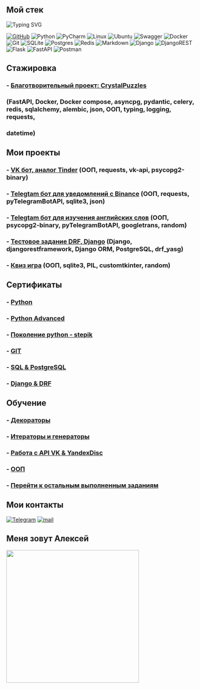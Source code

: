 ## Мой стек

![Typing SVG](https://readme-typing-svg.herokuapp.com?font=Fira+Code&pause=1000&width=435&lines=I`m+a+Python+Backend-developer)

[![GitHub](https://img.shields.io/badge/github-%23121011.svg?style=for-the-badge&logo=github&logoColor=white)](https://github.com/PbD49?tab=repositories)
![Python](https://img.shields.io/badge/python-3670A0?style=for-the-badge&logo=python&logoColor=ffdd54)
![PyCharm](https://img.shields.io/badge/pycharm-143?style=for-the-badge&logo=pycharm&logoColor=black&color=black&labelColor=green)
![Linux](https://img.shields.io/badge/Linux-FCC624?style=for-the-badge&logo=linux&logoColor=black)
![Ubuntu](https://img.shields.io/badge/Ubuntu-E95420?style=for-the-badge&logo=ubuntu&logoColor=white)
![Swagger](https://img.shields.io/badge/-Swagger-%23Clojure?style=for-the-badge&logo=swagger&logoColor=white)
![Docker](https://img.shields.io/badge/docker-%230db7ed.svg?style=for-the-badge&logo=docker&logoColor=white)
![Git](https://img.shields.io/badge/git-%23F05033.svg?style=for-the-badge&logo=git&logoColor=white)
![SQLite](https://img.shields.io/badge/sqlite-%2307405e.svg?style=for-the-badge&logo=sqlite&logoColor=white)
![Postgres](https://img.shields.io/badge/postgres-%23316192.svg?style=for-the-badge&logo=postgresql&logoColor=white)
![Redis](https://img.shields.io/badge/redis-%23DD0031.svg?style=for-the-badge&logo=redis&logoColor=white)
![Markdown](https://img.shields.io/badge/markdown-%23000000.svg?style=for-the-badge&logo=markdown&logoColor=white)
![Django](https://img.shields.io/badge/django-%23092E20.svg?style=for-the-badge&logo=django&logoColor=white)
![DjangoREST](https://img.shields.io/badge/DJANGO-REST-ff1709?style=for-the-badge&logo=django&logoColor=white&color=ff1709&labelColor=gray)
![Flask](https://img.shields.io/badge/flask-%23000.svg?style=for-the-badge&logo=flask&logoColor=white)
![FastAPI](https://img.shields.io/badge/FastAPI-005571?style=for-the-badge&logo=fastapi)
![Postman](https://img.shields.io/badge/Postman-FF6C37?style=for-the-badge&logo=postman&logoColor=white)

## Стажировка
### - [Благотворительный проект: CrystalPuzzles](https://github.com/PbD49/CrystalPuzzles)

 ### (FastAPI, Docker, Docker compose, asyncpg, pydantic, celery, redis, sqlalchemy, alembic, json, ООП, typing, logging, requests, 
 ### datetime)

## Мои проекты
### - [VK бот, аналог Tinder](https://github.com/PbD49/vkinder_bot_coursework) (ООП, requests, vk-api, psycopg2-binary)
### - [Telegtam бот для уведомлений c Binance](https://github.com/PbD49/telegram_bot_binance_for_notification) (ООП, requests, pyTelegramBotAPI, sqlite3, json)
### - [Telegtam бот для изучения английских слов](https://github.com/PbD49/home_task_tg_bot_english_card) (ООП, psycopg2-binary, pyTelegramBotAPI, googletrans, random)
### - [Тестовое задание DRF, Django](https://github.com/PbD49/task_for_realisation_api) (Django, djangorestframework, Django ORM, PostgreSQL, drf_yasg)
### - [Квиз игра](https://github.com/PbD49/quiz_game_project) (ООП, sqlite3, PIL, customtkinter, random)

## Сертификаты
### - [Python](./certificate/python.pdf)
### - [Python Advanced](./certificate/python-advanced.pdf)
### - [Поколение python - stepik](./certificate/stepik-python.pdf)
### - [GIT](./certificate/git.pdf)
### - [SQL & PostgreSQL](./certificate/postgresql.pdf)

[//]: # (### - [Python в web-разработке]&#40;./certificate/web-develop.pdf&#41;)
### - [Django & DRF](./certificate/django-drf.pdf)

## Обучение
### - [Декораторы](https://github.com/PbD49/home_task_decorators)
### - [Итераторы и генераторы](https://github.com/PbD49/home_task_iterators_generators)
### - [Работа с API VK & YandexDisc](https://github.com/PbD49/home_task_api_vk)
### - [ООП](https://github.com/PbD49/home_task_oop)
### - [Перейти к остальным выполненным заданиям](https://github.com/PbD49?page=2&tab=repositories)

## Мои контакты
[![Telegram](https://img.shields.io/badge/Telegram-2CA5E0?style=for-the-badge&logo=telegram&logoColor=white)](https://t.me/PbD49)
[![mail](https://img.shields.io/badge/mail-D14836?style=for-the-badge&logo=gmail&logoColor=white)](mailto:bezfamilii49@mail.ru)

## Меня зовут Алексей
<img src="https://i.giphy.com/media/v1.Y2lkPTc5MGI3NjExdDlvcTczMTduNDFmamRkdmFid2J6eGd0bTk1bTZyazhxcmtrYzk1OCZlcD12MV9pbnRlcm5hbF9naWZfYnlfaWQmY3Q9Zw/vfsAZnqDvoHzUpMPY4/giphy.gif" width="350">